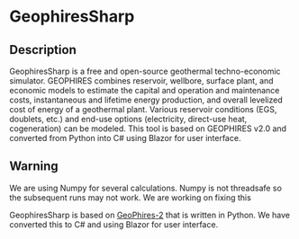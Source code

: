 # GeophiresSharp
## Description
GeophiresSharp is a free and open-source geothermal techno-economic simulator. GEOPHIRES combines reservoir, wellbore, surface plant, and economic models to estimate the capital and operation and maintenance costs, instantaneous and lifetime energy production, and overall levelized cost of energy of a geothermal plant. Various reservoir conditions (EGS, doublets, etc.) and end-use options (electricity, direct-use heat, cogeneration) can be modeled. This tool is based on GEOPHIRES v2.0 and converted from Python into C# using Blazor for user interface.
## Warning
We are using Numpy for several calculations. Numpy is not threadsafe so the subsequent runs may not work. We are working on fixing this

GeophiresSharp is based on [GeoPhires-2](https://github.com/NREL/GEOPHIRES-v2) that is written in Python. We have converted this to C# and using Blazor for user interface.
